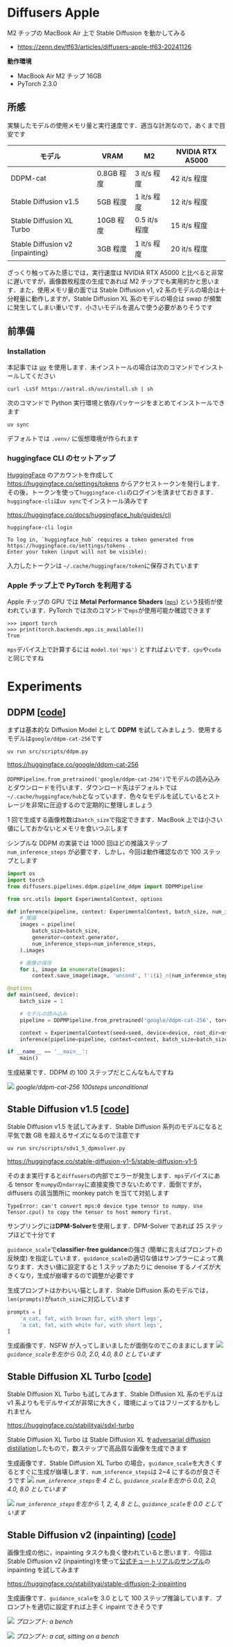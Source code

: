 # Diffusers Apple

M2 チップの MacBook Air 上で Stable Diffusion を動かしてみる

-   https://zenn.dev/tf63/articles/diffusers-apple-tf63-20241126

**動作環境**

-   MacBook Air M2 チップ 16GB
-   PyTorch 2.3.0

## 所感

実験したモデルの使用メモリ量と実行速度です．適当な計測なので，あくまで目安です

| モデル                           | VRAM       | M2            | NVIDIA RTX A5000 |
| -------------------------------- | ---------- | ------------- | ---------------- |
| DDPM-cat                         | 0.8GB 程度 | 3 it/s 程度   | 42 it/s 程度     |
| Stable Diffusion v1.5            | 5GB 程度   | 1 it/s 程度   | 12 it/s 程度     |
| Stable Diffusion XL Turbo        | 10GB 程度  | 0.5 it/s 程度 | 15 it/s 程度     |
| Stable Diffusion v2 (inpainting) | 3GB 程度   | 1 it/s 程度   | 20 it/s 程度     |

ざっくり触ってみた感じでは，実行速度は NVIDIA RTX A5000 と比べると非常に遅いですが，画像数枚程度の生成であれば M2 チップでも実用的かと思います．また，使用メモリ量の面では Stable Diffusion v1, v2 系のモデルの場合は十分軽量に動作しますが，Stable Diffusion XL 系のモデルの場合は swap が頻繁に発生してしまい重いです．小さいモデルを選んで使う必要がありそうです

## 前準備

### Installation

本記事では [uv](https://docs.astral.sh/uv/) を使用します．未インストールの場合は次のコマンドでインストールしてください

```shell
curl -LsSf https://astral.sh/uv/install.sh | sh
```

次のコマンドで Python 実行環境と依存パッケージをまとめてインストールできます

```shell
uv sync
```

デフォルトでは `.venv/` に仮想環境が作られます

### huggingface CLI のセットアップ

[HuggingFace](https://huggingface.co/) のアカウントを作成して https://huggingface.co/settings/tokens からアクセストークンを発行します．その後，トークンを使って`huggingface-cli`のログインを済ませておきます．`huggingface-cli`は`uv sync`でインストール済みです

https://huggingface.co/docs/huggingface_hub/guides/cli

```shell
huggingface-cli login

To log in, `huggingface_hub` requires a token generated from https://huggingface.co/settings/tokens .
Enter your token (input will not be visible):
```

入力したトークンは `~/.cache/huggingface/token`に保存されています

### Apple チップ上で PyTorch を利用する

Apple チップの GPU では **Metal Performance Shaders** ([`mps`](https://pytorch.org/docs/stable/notes/mps.html)) という技術が使われています．PyTorch では次のコマンドで`mps`が使用可能か確認できます

```shell
>>> import torch
>>> print(torch.backends.mps.is_available())
True
```

`mps`デバイス上で計算するには `model.to('mps')` とすればよいです．`cpu`や`cuda`と同じですね

# Experiments

## DDPM [[code](https://github.com/tf63/diffusers-apple/blob/main/src/scripts/ddpm.py)]

まずは基本的な Diffusion Model として **DDPM** を試してみましょう．使用するモデルは`google/ddpm-cat-256`です

```shell
uv run src/scripts/ddpm.py
```

https://huggingface.co/google/ddpm-cat-256

`DDPMPipeline.from_pretrained('google/ddpm-cat-256')`でモデルの読み込みとダウンロードを行います．ダウンロード先はデフォルトでは`~/.cache/huggingface/hub`となっています．色々なモデルを試しているとストレージを非常に圧迫するので定期的に整理しましょう

1 回で生成する画像枚数は`batch_size`で指定できます．MacBook 上では小さい値にしておかないとメモリを食いつぶします

シンプルな DDPM の実装では 1000 回ほどの推論ステップ `num_inference_steps` が必要です．しかし，今回は動作確認なので 100 ステップとします

```python
import os
import torch
from diffusers.pipelines.ddpm.pipeline_ddpm import DDPMPipeline

from src.utils import ExperimentalContext, options

def inference(pipeline, context: ExperimentalContext, batch_size, num_inference_steps=1000):
    # 推論
    images = pipeline(
        batch_size=batch_size,
        generator=context.generator,
        num_inference_steps=num_inference_steps,
    ).images

    # 画像の保存
    for i, image in enumerate(images):
        context.save_image(image, 'uncond', f'i{i}_n{num_inference_steps}')

@options
def main(seed, device):
    batch_size = 1

    # モデルの読み込み
    pipeline = DDPMPipeline.from_pretrained('google/ddpm-cat-256', torch_dtype=torch.float16).to(device)

    context = ExperimentalContext(seed=seed, device=device, root_dir=os.path.join('out', 'ddpm_cat'))
    inference(pipeline=pipeline, context=context, batch_size=batch_size, num_inference_steps=100)

if __name__ == '__main__':
    main()
```

生成結果です．DDPM の 100 ステップだとこんなもんですね

![](https://storage.googleapis.com/zenn-user-upload/9e1ab978d714-20241126.png)
_google/ddpm-cat-256 100steps unconditional_

## Stable Diffusion v1.5 [[code](https://github.com/tf63/diffusers-apple/blob/main/src/scripts/sdv1_5_dpmsolver.py)]

Stable Diffusion v1.5 を試してみます．Stable Diffusion 系列のモデルになると平気で数 GB を超えるサイズになるので注意です

```shell
uv run src/scripts/sdv1_5_dpmsolver.py
```

https://huggingface.co/stable-diffusion-v1-5/stable-diffusion-v1-5

そのまま実行すると`diffusers`の内部でエラーが発生します．`mps`デバイスにある tensor を`numpy`の`ndarray`に直接変換できないためです．面倒ですが，diffusers の該当箇所に monkey patch を当てて対処します

```
TypeError: can't convert mps:0 device type tensor to numpy. Use Tensor.cpu() to copy the tensor to host memory first.
```

サンプリングには**DPM-Solver**を使用します．DPM-Solver であれば 25 ステップほどで十分です

`guidance_scale`で**classifier-free guidance**の強さ (簡単に言えばプロンプトの反映度) を指定しています．`guidance_scale`の適切な値はサンプラーによって異なります．大きい値に設定すると 1 ステップあたりに denoise するノイズが大きくなり，生成が崩壊するので調整が必要です

生成プロンプトはかわいい猫とします．Stable Diffusion 系のモデルでは，`len(prompts)`が`batch_size`に対応しています

```python
prompts = [
    'a cat, fat, with brown fur, with short legs',
    'a cat, fat, with white fur, with short legs',
]
```

生成画像です．NSFW が入ってしまいましたが面倒なのでこのままにします
![](https://storage.googleapis.com/zenn-user-upload/9fae4353ab0b-20241126.png)
_`guidance_scale`を左から 0.0, 2.0, 4.0, 8.0 としています_

## Stable Diffusion XL Turbo [[code](https://github.com/tf63/diffusers-apple/blob/main/src/scripts/sdxl_turbo.py)]

Stable Diffusion XL Turbo も試してみます．Stable Diffusion XL 系のモデルは v1 系よりもモデルサイズが非常に大きく，環境によってはフリーズするかもしれません

https://huggingface.co/stabilityai/sdxl-turbo

Stable Diffusion XL Turbo は Stable Diffusion XL を[adversarial diffusion distillation](https://arxiv.org/abs/2311.17042)したもので，数ステップで高品質な画像を生成できます

生成画像です．Stable Diffusion XL Turbo の場合，`guidance_scale`を大きくするとすぐに生成が崩壊します．`num_inference_steps`は 2~4 にするのが良さそうです
![](https://storage.googleapis.com/zenn-user-upload/e73f258fddd2-20241126.png)
_`num_inference_steps`を 4 とし, `guidance_scale`を左から 0.0, 2.0, 4.0, 8.0 としています_

![](https://storage.googleapis.com/zenn-user-upload/6acb852c872d-20241126.png)
_`num_inference_steps`を左から 1, 2, 4, 8 とし, `guidance_scale`を 0.0 としています_

## Stable Diffusion v2 (inpainting) [[code](https://github.com/tf63/diffusers-apple/blob/main/src/scripts/sdv2_inpaint.py)]

画像生成の他に，inpainting タスクも良く使われていると思います．今回は Stable Diffusion v2 (inpainting)を使って[公式チュートリアルのサンプル](https://huggingface.co/docs/diffusers/ja/tutorials/autopipeline)の inpainting を試してみます

https://huggingface.co/stabilityai/stable-diffusion-2-inpainting

生成画像です．`guidance_scale`を 3.0 として 100 ステップ推論しています．プロンプトを適切に設定すれば上手く inpaint できそうです

![](https://storage.googleapis.com/zenn-user-upload/9ebedc808cbc-20241126.png)
_プロンプト: a bench_

![](https://storage.googleapis.com/zenn-user-upload/560512401636-20241126.png)
_プロンプト: a cat, sitting on a bench_

